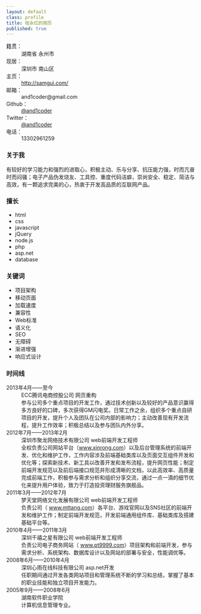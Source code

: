 ```yaml
---
layout: default
class: profile
title: 桂永红的简历
published: true
---
```

<dl class="basic">
  <dt>籍贯：</dt>
  <dd>湖南省 永州市</dd>
  <dt>现居：</dt>
  <dd>深圳市 南山区</dd>
  <dt>主页：</dt>
  <dd><a href="http://samgui.com/" target="_blank">http://samgui.com/</a></dd>
  <dt>邮箱：</dt>
  <dd>and1coder@gmail.com</dd>
  <dt>Github：</dt>
  <dd><a href="https://github.com/and1coder" target="_blank">@and1coder</a></dd>
  <dt>Twitter：</dt>
  <dd><a href="https://twitter.com/and1coder" target="_blank">@and1coder</a></dd>
  <dt>电话：</dt>
  <dd>13302961259</dd>
</dl>

### 关于我
有较好的学习能力和强烈的进取心，积极主动、乐与分享、抗压能力强，时而亢奋时而闷骚；电子产品伪发烧友、工具控、重度代码洁癖，崇尚安全、稳定、简洁与高效，有一颗追求完美的心，热衷于开发高品质的互联网产品。

### 擅长
<ul class="skills">
    <li>html</li>
    <li>css</li>
    <li>javascript</li>
    <li>jQuery</li>
    <li>node.js</li>
    <li>php</li>
    <li>asp.net</li>
    <li>database</li>
</ul>

### 关键词
<ul class="keywords">
    <li>项目架构</li>
    <li>移动页面</li>
    <li>加载速度</li>
    <li>兼容性</li>
    <li>Web标准</li>
    <li>语义化</li>
    <li>SEO</li>
    <li>无障碍</li>
    <li>渐进增强</li>
    <li>响应式设计</li>
</ul>

### 时间线
<dl class="timeline">
  <dt>2013年4月——至今</dt>
  <dd>ECC腾讯电商控股公司 网页重构</dd>
  <dd>
    参与公司多个重点项目的开发工作，通过技术创新以及较好的产品意识赢得多方良好的口碑，多次获得GM闪电奖。日常工作之余，组织多个重点自研项目的开发，提升个人及团队在公司内部的影响力；主动改善现有开发流程，提升工作效率；积极总结以及参与团队内外分享。
  </dd>
  <dt>2012年7月——2013年2月</dt>
  <dd>深圳市聚龙网络技术有限公司 web前端开发工程师</dd>
  <dd>
    全权负责公司网站平台（<a href="https://www.xinrong.com/" target="_blank">www.xinrong.com</a>）以及后台管理系统的前端开发、优化和维护工作，工作内容涉及前端基础类库以及页面交互组件开发和优化等；探索新技术、新工具以改善开发和发布流程，提升网页性能；制定前端开发规范以及前后端接口规范并形成清晰的文档，以此高效率、高质量完成前端工作，积极参与需求分析和组织分享交流，通过一点一滴的细节优化来提升用户体验，致力于打造投资理财服务旗舰品。
  </dd>
  <dt>2011年3月——2012年7月</dt>
  <dd>梦天堂网络文化发展有限公司 web前端开发工程师</dd>
  <dd>
    负责公司（ <a href="http://www.mttang.com/">www.mttang.com</a>）各平台、游戏官网以及SNS社区的前端开发和维护工作；制定前端开发规范，开发前端通用组件库、基础类库及搭建基础平台等。
  </dd>
  <dt>2010年4月——2011年3月</dt>
  <dd>深圳千禧之星有限公司 web前端开发工程师</dd>
  <dd>
    负责公司电子商务网站（ <a href="http://www.pt9999.com/">www.pt9999.com</a>）项目架构和前端开发，参与需求分析、系统架构、数据库设计以及网站的部署与安全，性能调优等。
  </dd>
  <dt>2008年6月——2010年4月</dt>
  <dd>深圳心雨在线科技有限公司 asp.net开发</dd>
  <dd>
    任职期间通过开发各类网站项目和管理系统不断的学习和总结，掌握了基本的职业技能和独立项目开发能力。
  </dd>
  <dt>2005年9月——2008年6月</dt>
  <dd>湖南软件职业学院</dd>
  <dd>
    计算机信息管理专业。
  </dd>
</dl>